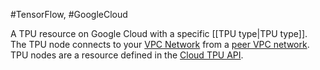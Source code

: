 #TensorFlow, #GoogleCloud

A TPU resource on Google Cloud with a specific
[[TPU type|TPU type]]. The TPU node connects to your
<a href="https://cloud.google.com/vpc/docs/">VPC Network</a> from a
<a href="https://cloud.google.com/vpc/docs/vpc-peering">peer VPC network</a>.
TPU nodes are a resource defined in the
<a href="https://cloud.google.com/tpu/docs/reference/rest/v1/projects.locations.nodes">Cloud TPU API</a>.

